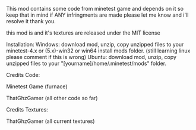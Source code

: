 This mod contains some code from minetest game and depends on it so keep that in mind 
if ANY infringments are made please let me know and i'll resolve it
thank you.

this mod is and it's textures are released under the MIT license

Installation:
Windows: download mod, unzip, copy unzipped files to your minetest-4.x or (5.x)-win32 or win64 install
mods folder.
(still learning linux please comment if this is wrong)
Ubuntu: download mod, unzip, copy unzipped files to your 
"[yourname]/home/.minetest/mods" folder.



Credits Code:

Minetest Game (furnace) 

ThatGhzGamer  (all other code so far) 



Credits Textures:

ThatGhzGamer (all current textures)
